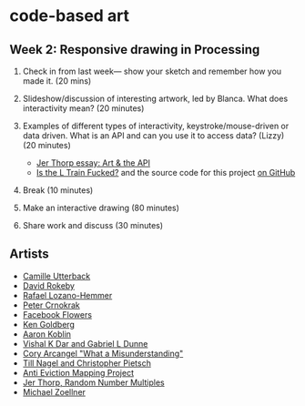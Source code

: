 # code-based art

## Week 2: Responsive drawing in Processing 

1. Check in from last week— show your sketch and remember how you made it. (20 mins)

2. Slideshow/discussion of interesting artwork, led by Blanca. What does interactivity mean? (20 minutes)

3. Examples of different types of interactivity, keystroke/mouse-driven or data driven. What is an API and can you use it to access data? (Lizzy) (20 minutes)
    * [Jer Thorp essay: Art & the API](http://blog.blprnt.com/blog/blprnt/art-and-the-api)
    * [Is the L Train Fucked?](http://www.istheltrainfucked.com/) and the source code for this project [on GitHub](https://github.com/jgv/is-the-L-train-fucked)

4. Break (10 minutes)

5. Make an interactive drawing (80 minutes)

6. Share work and discuss (30 minutes)


## Artists
* [Camille Utterback](http://camilleutterback.com/)
* [David Rokeby](http://www.davidrokeby.com/nchant.html)
* [Rafael Lozano-Hemmer](http://www.lozano-hemmer.com)
* [Peter Crnokrak](http://www.petercrnokrak.com)
* [Facebook Flowers](http://stamen.com/work/facebook-flowers/)
* [Ken Goldberg](http://goldberg.berkeley.edu/art/)
* [Aaron Koblin](http://www.aaronkoblin.com/work/thesheepmarket/)
* [Vishal K Dar and Gabriel L Dunne](https://vimeo.com/38492062)
* [Cory Arcangel "What a Misunderstanding"](http://www.what-a-misunderstanding.com/)
* [Till Nagel and Christopher Pietsch](https://uclab.fh-potsdam.de/cf/)
* [Anti Eviction Mapping Project](http://www.antievictionmap.com/)
* [Jer Thorp, Random Number Multiples](http://blog.blprnt.com/blog/blprnt/random-number-multiples)
* [Michael Zoellner](http://i.document.m05.de/2013/05/23/joy-divisions-unknown-pleasures-printed-in-3d/)

